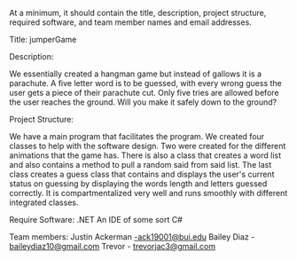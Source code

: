 At a minimum, it should contain the title, description, project structure, required software, and team member names and email addresses.

Title: jumperGame

Description: 

We essentially created a hangman game but instead of gallows it is a parachute.  A five letter word is to be guessed, with every wrong guess the user gets a piece of their parachute cut.  Only five tries are allowed before the user reaches the ground.  Will you make it safely down to the ground?

Project Structure:

We have a main program that facilitates the program.  We created four classes to help with the software design. Two were created for the different animations that the game has.  There is also a class that creates a word list and also contains a method to pull a random said from said list.  The last class creates a guess class that contains and displays the user's current status on guessing by displaying the words length and letters guessed correctly.  It is compartmentalized very well and runs smoothly with different integrated classes.

Require Software:
.NET
An IDE of some sort
C#

Team members:
Justin Ackerman -ack19001@bui.edu
Bailey Diaz - baileydiaz10@gmail.com
Trevor - trevorjac3@gmail.com